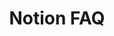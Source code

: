 ---
title: Notion FAQ
short: Notion FAQ
type: guide
tier: enterprise
hide_menu: true
order: 99
section: "Get started"
layout: "notion"
---